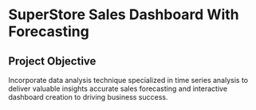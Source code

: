 # SuperStore Sales Dashboard With Forecasting
## Project Objective
Incorporate data analysis technique specialized in time series analysis to deliver valuable insights accurate sales forecasting and interactive dashboard creation to driving business success.
